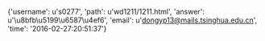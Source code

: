 {'username': u's0277', 'path': u'wd1211/1211.html', 'answer': u'\u8bfb\u5199\u6587\u4ef6', 'email': u'dongyp13@mails.tsinghua.edu.cn', 'time': '2016-02-27:20:51:37'}